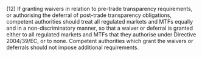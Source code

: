 (12) If granting waivers in relation to pre-trade transparency requirements, or authorising the deferral of post-trade transparency obligations, competent authorities should treat all regulated markets and MTFs equally and in a non-discriminatory manner, so that a waiver or deferral is granted either to all regulated markets and MTFs that they authorise under Directive 2004/39/EC, or to none. Competent authorities which grant the waivers or deferrals should not impose additional requirements.
